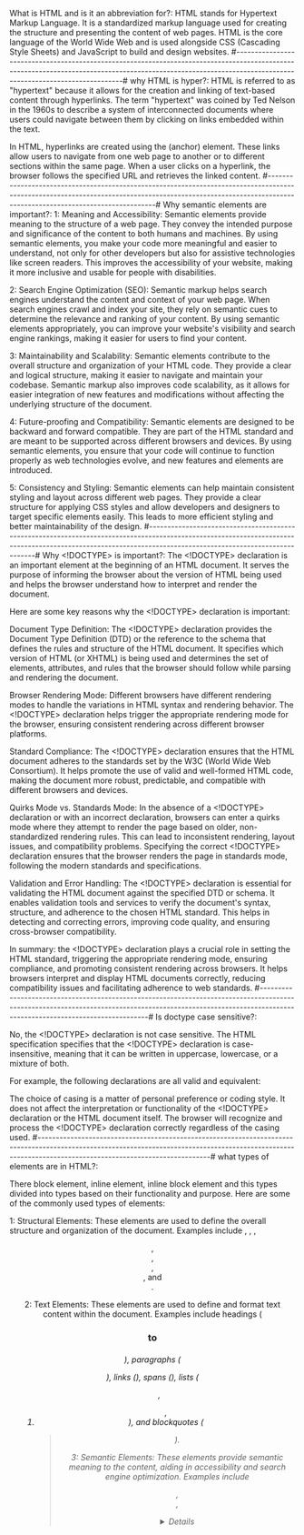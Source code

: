 What is HTML and is it an abbreviation for?:
HTML stands for Hypertext Markup Language. It is a standardized markup language used for creating the structure and presenting the content of web pages.
HTML is the core language of the World Wide Web and is used alongside CSS (Cascading Style Sheets) and JavaScript to build and design websites.
#-----------------------------------------------------------------------------------------------------------------------------------------------------------------------------------------------------------#
why HTML is hyper?:
HTML is referred to as "hypertext" because it allows for the creation and linking of text-based content through hyperlinks. The term "hypertext" was coined by Ted Nelson
in the 1960s to describe a system of interconnected documents where users could navigate between them by clicking on links embedded within the text.

In HTML, hyperlinks are created using the <a> (anchor) element. These links allow users to navigate from one web page to another or to different sections within the same page.
When a user clicks on a hyperlink, the browser follows the specified URL and retrieves the linked content.
#-----------------------------------------------------------------------------------------------------------------------------------------------------------------------------------------------------------#
Why semantic elements are important?:
1: Meaning and Accessibility: Semantic elements provide meaning to the structure of a web page. They convey the intended purpose and significance of the content to both humans and machines.
By using semantic elements, you make your code more meaningful and easier to understand, not only for other developers but also for assistive technologies like screen readers.
This improves the accessibility of your website, making it more inclusive and usable for people with disabilities.

2: Search Engine Optimization (SEO): Semantic markup helps search engines understand the content and context of your web page. When search engines crawl and index your site,
they rely on semantic cues to determine the relevance and ranking of your content. By using semantic elements appropriately,
you can improve your website's visibility and search engine rankings, making it easier for users to find your content.

3: Maintainability and Scalability: Semantic elements contribute to the overall structure and organization of your HTML code. They provide a clear and logical structure,
making it easier to navigate and maintain your codebase. Semantic markup also improves code scalability,
as it allows for easier integration of new features and modifications without affecting the underlying structure of the document.

4: Future-proofing and Compatibility: Semantic elements are designed to be backward and forward compatible. They are part of the HTML standard and are meant to be supported across different browsers and devices.
By using semantic elements, you ensure that your code will continue to function properly as web technologies evolve, and new features and elements are introduced.

5: Consistency and Styling: Semantic elements can help maintain consistent styling and layout across different web pages. They provide a clear structure for applying CSS styles
and allow developers and designers to target specific elements easily. This leads to more efficient styling and better maintainability of the design.
#-----------------------------------------------------------------------------------------------------------------------------------------------------------------------------------------------------------#
Why <!DOCTYPE> is important?:
The <!DOCTYPE> declaration is an important element at the beginning of an HTML document. It serves the purpose of informing the browser about the version of HTML being used and helps the browser understand
how to interpret and render the document.

Here are some key reasons why the <!DOCTYPE> declaration is important:

Document Type Definition: The <!DOCTYPE> declaration provides the Document Type Definition (DTD) or the reference to the schema that defines the rules and structure of the HTML document.
It specifies which version of HTML (or XHTML) is being used and determines the set of elements, attributes, and rules that the browser should follow while parsing and rendering the document.

Browser Rendering Mode: Different browsers have different rendering modes to handle the variations in HTML syntax and rendering behavior.
The <!DOCTYPE> declaration helps trigger the appropriate rendering mode for the browser, ensuring consistent rendering across different browser platforms.

Standard Compliance: The <!DOCTYPE> declaration ensures that the HTML document adheres to the standards set by the W3C (World Wide Web Consortium).
It helps promote the use of valid and well-formed HTML code, making the document more robust, predictable, and compatible with different browsers and devices.

Quirks Mode vs. Standards Mode: In the absence of a <!DOCTYPE> declaration or with an incorrect declaration, browsers can enter a quirks mode where they attempt to render the page based on older,
non-standardized rendering rules. This can lead to inconsistent rendering, layout issues, and compatibility problems.
Specifying the correct <!DOCTYPE> declaration ensures that the browser renders the page in standards mode, following the modern standards and specifications.

Validation and Error Handling: The <!DOCTYPE> declaration is essential for validating the HTML document against the specified DTD or schema.
It enables validation tools and services to verify the document's syntax, structure, and adherence to the chosen HTML standard.
This helps in detecting and correcting errors, improving code quality, and ensuring cross-browser compatibility.

In summary: the <!DOCTYPE> declaration plays a crucial role in setting the HTML standard, triggering the appropriate rendering mode, ensuring compliance,
and promoting consistent rendering across browsers. It helps browsers interpret and display HTML documents correctly, reducing compatibility issues and facilitating adherence to web standards.
#-----------------------------------------------------------------------------------------------------------------------------------------------------------------------------------------------------------#
Is doctype case sensitive?:

No, the <!DOCTYPE> declaration is not case sensitive. The HTML specification specifies that the <!DOCTYPE> declaration is case-insensitive,
meaning that it can be written in uppercase, lowercase, or a mixture of both.

For example, the following declarations are all valid and equivalent:

<!DOCTYPE html>
<!doctype html>
<!DOCTYPE HTML>

The choice of casing is a matter of personal preference or coding style. It does not affect the interpretation or functionality of the <!DOCTYPE> declaration or the HTML document itself.
The browser will recognize and process the <!DOCTYPE> declaration correctly regardless of the casing used.
#-----------------------------------------------------------------------------------------------------------------------------------------------------------------------------------------------------------#
what types of elements are in HTML?:

There block element, inline element, inline block element and this types divided into types based on their functionality and purpose. Here are some of the commonly used types of elements:

1: Structural Elements: These elements are used to define the overall structure and organization of the document. Examples include <html>, <head>, <body>, <header>, <nav>, <main>, <footer>, and <section>.

2: Text Elements: These elements are used to define and format text content within the document. Examples include headings (<h1> to <h6>), paragraphs (<p>), links (<a>), spans (<span>),
lists (<ul>, <ol>, <li>), and blockquotes (<blockquote>).

3: Semantic Elements: These elements provide semantic meaning to the content, aiding in accessibility and search engine optimization. Examples include <article>, <aside>,

<details>, <figcaption>, <figure>, <time>, <mark>, <em>, <strong>, and <cite>.

4: Media Elements: These elements are used to embed and display various types of media content. Examples include images (<img>), videos (<video>), audio (<audio>), and embedded content (<iframe>).

5: Form Elements: These elements are used to create interactive forms for user input and data submission. Examples include text inputs (<input type="text">), checkboxes (<input type="checkbox">),
radio buttons (<input type="radio">), select menus (<select>), text areas (<textarea>), and buttons (<button>).

6: Table Elements: These elements are used to create structured tables. Examples include <table>, <tr> (table row), <th> (table header cell), and <td> (table data cell).

7: Meta Elements: These elements provide metadata and information about the document. Examples include <meta> (for specifying character encoding, viewport settings, etc.),

<title> (document title), and <link> (for external stylesheets or resources).

These are just a few examples of the types of elements in HTML. HTML provides a wide range of elements to structure and present content in various ways,
and developers can also create their own custom elements using modern HTML features like Custom Elements.
#-----------------------------------------------------------------------------------------------------------------------------------------------------------------------------------------------------------#
What is the root of the document?:
The root of an HTML document is the <html> element. It serves as the highest-level container for the entire HTML document and contains all the other elements within it.

The <html> element is typically placed at the beginning of the document and acts as a parent element to the <head> and <body> elements.
It defines the root of the document tree and establishes the basic structure of the HTML document.

Here's an example of the basic structure of an HTML document:

html
Copy code

<!DOCTYPE html>
<html>
..<head>
....<!-- Contains metadata, CSS styles, scripts, etc. -->
..</head>
..<body>
....<!-- Contains the visible content of the web page -->
..</body>
</html>

The <html> element encapsulates the entire document, and its opening and closing tags enclose the <head> and <body> sections. The <head> section contains metadata,
such as the document's title, links to external resources, and scripts. The <body> section contains the visible content of the web page, including text, images, links,
forms, and other elements.

The root <html> element acts as a container that provides the overall structure and context for the document, allowing the browser to properly interpret and render the HTML content.
#-----------------------------------------------------------------------------------------------------------------------------------------------------------------------------------------------------------#
What is the meta-Tag that makes media query work?:
What is the meaning of meta viewport?:
The <meta> tag that enables media queries in CSS is the viewport meta tag. The viewport meta tag provides instructions to the browser on how to control the dimensions and scaling of the viewport,
which affects how the webpage is displayed on different devices.

To enable media queries, you typically include the following viewport meta tag in the <head> section of your HTML document:

html
Copy code

<meta name="viewport" content="width=device-width, initial-scale=1.0">
Let's break down the attributes of the viewport meta tag:

name="viewport": Specifies that this meta tag is related to the viewport settings.
content="width=device-width, initial-scale=1.0": Sets the initial width of the viewport to the device width and establishes an initial zoom level of 1.0.
By including this meta tag, you're informing the browser that the webpage should adapt to the width of the device's screen and prevent automatic zooming or scaling.
This is crucial for responsive web design and using media queries effectively.

With media queries, you can define different CSS styles based on the characteristics of the user's device, such as screen width, height, orientation, and resolution.
By combining media queries with the viewport meta tag, you can create responsive designs that adapt to various screen sizes and optimize the user experience on different devices.

It's worth noting that media queries can be used even without the viewport meta tag, but including it helps ensure that the styles are applied correctly based on the device's viewport dimensions.
#-----------------------------------------------------------------------------------------------------------------------------------------------------------------------------------------------------------#
What is have highest priority (id, class) / id or inline style?:

In CSS, the order of priority from highest to lowest is:

1: Inline styles: Styles defined directly on an HTML element using the style attribute. Inline styles have the highest priority, and their styles will override any other styles applied to the element.

2: ID selectors: Styles applied to an element using its unique id attribute. ID selectors have higher specificity than class selectors and will override class styles.

3: Class selectors: Styles applied to elements using class names. Class selectors have lower specificity than ID selectors and will be overridden by ID styles.

4: Element selectors: Styles applied to specific HTML elements. They have the lowest specificity and will be overridden by ID and class styles.

5: To summarize: inline styles take precedence over ID styles, and ID styles take precedence over class styles. Element selectors have the lowest priority.

However, it's important to note that inline styles should be used sparingly and only when necessary, as they can make the code harder to maintain and override styles
from external stylesheets. It's generally recommended to use external stylesheets and apply styles through classes and IDs for better organization and maintainability of CSS code.
#-----------------------------------------------------------------------------------------------------------------------------------------------------------------------------------------------------------#
Why does HTML5 exist?:
HTML5 was developed to address several key goals and address the evolving needs of the modern web:

1: Improved Semantics: HTML5 introduced new semantic elements that provide more meaningful structure to web content. These elements, such as <header>, <nav>, <section>, <article>, and <footer>,
help developers and search engines better understand the purpose and organization of different parts of a web page.

2: Multimedia Support: HTML5 expanded native support for multimedia elements, including <video> and <audio>, reducing the reliance on third-party plugins like Adobe Flash. This made it easier to embed
and play media content directly within web pages, improving accessibility and reducing compatibility issues.

3: Richer Forms and Input Controls: HTML5 introduced new form input types (<input type="email">, <input type="date">, etc.) and attributes that allow for better user input validation
and provide more intuitive user experiences. This includes features like built-in date pickers, email validation, and input pattern matching.

4: Canvas and Graphics: HTML5 introduced the <canvas> element, which provides a drawing surface for rendering dynamic graphics, animations, and interactive visualizations directly within the web page.
This opened up new possibilities for creating rich graphical experiences without relying on external plugins or technologies.

5: Offline and Storage Capabilities: HTML5 introduced client-side storage options such as local storage and session storage, allowing web applications to store data locally on the user's device.
This enabled the development of offline-capable web applications and improved performance by reducing the need for frequent server requests.

6: Cross-Platform Compatibility: HTML5 aimed to provide a consistent standard for web development across different devices and platforms. It promoted the use of open web technologies
and reduced the reliance on proprietary technologies like Flash, Silverlight, and Java applets, making it easier to develop web applications that work across a wide range of devices and browsers.

7: Mobile-Friendly Design: HTML5 incorporated features and APIs to support the growing trend of mobile web browsing. It introduced responsive design principles, the viewport meta tag,
and media queries, making it easier to create websites that adapt and perform well on different screen sizes and devices.

Overall: HTML5 was developed to enhance the capabilities of HTML, address the shortcomings of older HTML versions, and support the evolving needs of web development, including improved semantics,
multimedia support, rich forms, graphics, offline capabilities, cross-platform compatibility, and mobile-friendly design.
#-----------------------------------------------------------------------------------------------------------------------------------------------------------------------------------------------------------#
Are the HTML tags and elements the same thing?:

No. HTML elements are defined by a starting tag, may contain some content and a closing tag.For example, <h1>Heading 1</h1> is a HTML element
but just <h1> is a starting tag and </h1> is a closing tag.
#-----------------------------------------------------------------------------------------------------------------------------------------------------------------------------------------------------------#

Define multipart form data?

Multi-part form data is a type of encoding that allows files to be sent as a part of a POST request.
It is used when uploading files to a server.

OR:

Multipart form data is one of the values of the enctype attribute. It is used to send the file data to the server-side
for processing. The other valid values of the enctype attribute are text/plain and application/x-www-form-urlencoded.
#-----------------------------------------------------------------------------------------------------------------------------------------------------------------------------------------------------------#

How to optimize the website assets loading?:

To optimize website load time we need to optimize its asset loading and for that:

- CDN hosting: A CDN or content delivery network is geographically distributed servers to help reduce latency.
- File compression: This is a method that helps to reduce the size of an asset to reduce the data transfer
- File concatenation: This reduces the number of HTTP calls
- Minify scripts: This reduces the overall file size of js and CSS files
- Parallel downloads: Hosting assets in multiple subdomains can help to bypass the download limit of 6 assets per domain of all modern browsers. This can be configured but most general users never modify these settings.
- Lazy Loading: Instead of loading all the assets at once, the non-critical assets can be loaded on a need basis.

#-----------------------------------------------------------------------------------------------------------------------------------------------------------------------------------------------------------#

What are the different kinds of Doctype available?:

The three kinds of Doctype which are available:

- Strict Doctype:
- Transitional Doctype:
- Frameset Doctype:

#-----------------------------------------------------------------------------------------------------------------------------------------------------------------------------------------------------------#

Please explain how to indicate the character set being used by a document in HTML?:

The character set is defined in <meta> tag inside <head> element.

<!DOCTYPE html>
<html>
 <head>
   <meta charset="UTF-8">
   ...
   ...
 </head>
 ...
</html>

#-----------------------------------------------------------------------------------------------------------------------------------------------------------------------------------------------------------#

21: In how many ways can we position an HTML element? Or what are the permissible values of the position attribute?:

There are mainly 7 values of position attribute that can be used to position an HTML element:

static: Default value. Here the element is positioned according to the normal flow of the document.
absolute: Here the element is positioned relative to its parent element. The final position is determined by the values of left, right, top, bottom.
fixed: This is similar to absolute except here the elements are positioned relative to the <html> element.
relative: Here the element is positioned according to the normal flow of the document and positioned relative to its original/ normal position.
initial: This resets the property to its default value.
inherit: Here the element inherits or takes the property of its parent.
#-----------------------------------------------------------------------------------------------------------------------------------------------------------------------------------------------------------#
22: In how many ways you can display HTML elements?:

- inline: Using this we can display any block-level element as an inline element. The height and width attribute values of the element will not affect.
- block: using this, we can display any inline element as a block-level element.
- inline-block: This property is similar to inline, except by using the display as inline-block, we can actually format the element using height and width values.
- flex: It displays the container and element as a flexible structure. It follows flexbox property.
- inline-flex: It displays the flex container as an inline element while its content follows the flexbox properties.
- grid: It displays the HTML elements as a grid container.
- none: Using this property we can hide the HTML element.

Below are some of the display types which are rarely used:

1- table
2- inline-table
3- table-cell
4- table-column
5- table-row
6- inline-grid
7- list-item
8- inherit
9- initial
10- table-caption

#-----------------------------------------------------------------------------------------------------------------------------------------------------------------------------------------------------------#

24: How to specify the link in HTML and explain the target attribute?:
HTML provides a hyperlink - <a> tag to specify the links in a webpage. The ‘href’ attribute is used to specify the link and the ‘target’ attribute is used to specify, where do we want to open the linked document. The ‘target’ attribute can have the following values:

1_self: This is a default value. It opens the document in the same window or tab as it was clicked.
2_blank: It opens the document in a new window or tab.
3_parent: This value is used when the HTML page containing the link is nested within frames. It tells the browser to open the linked page in the immediate parent frame of the current frame.
4_top: This value is similar to \_parent, but it instructs the browser to open the linked page in the full, top-level browsing context, removing all frames if necessary.
#-----------------------------------------------------------------------------------------------------------------------------------------------------------------------------------------------------------#
26: Difference between link tag <link> and anchor tag <a>?
The anchor tag <a> is used to create a hyperlink to another webpage or to a certain part of the webpage
and these links are clickable, whereas, link tag <link> defines a link between a document and an external resource and these are not clickable.
#-----------------------------------------------------------------------------------------------------------------------------------------------------------------------------------------------------------#
31: What are some of the advantages of HTML5 over its previous versions?:
Some advantages of HTML5 are:

- It has Multimedia Support.
- It has the capabilities to store offline data using SQL databases and application cache.
- Javascript can be run in the background.
- HTML5 also allows users to draw various shapes like rectangles, circles, triangles, etc.
- Included new Semantic tags and form control tags.

#-----------------------------------------------------------------------------------------------------------------------------------------------------------------------------------------------------------#
32: What are the new form elements which are introduced in HTML5?:
Some of the new form elements which are introduced in HTML5 are:

- color
- date
- datetime
- datetime-local
- email
- month
- number
- range
- search
- tel
- time
- url
- week

#-----------------------------------------------------------------------------------------------------------------------------------------------------------------------------------------------------------# 34. What is the difference between <figure> tag and <img> tag?:

The <figure> tag specifies the self-contained content, like diagrams, images, code snippets, etc., <figure> tag is used to semantically organize the contents of an image like image, image caption, etc.,
whereas the <img> tag is used to embed the picture in the HTML5 document.
#-----------------------------------------------------------------------------------------------------------------------------------------------------------------------------------------------------------# 35. How to specify the metadata in HTML5?:
To specify we can use <meta> tag which is a void tag,i.e., it does not have a closing tag.
Some of the attributes used with meta tags are name, content, http-equiv, etc. The below image tells how to specify the metadata.

<html>
=> <head>
=> <meta charset="UTF-8">
=> <meta name="description" content="Free Web tutorials">
=> <meta name="keywords" content="HTML,CSS,XML,JavaScript">
=> <meta name="author" content="John Doe">
=> <meta name="viewport" content="width=device-width, initial-scale=1.0">
=> <meta http-equiv="refresh" content="10">
=> <meta http-equiv="cookie" content="key1=value1; key2=value2">
=> </head>
=> <body>
=> ...
=> ...
=> </body>
</html>

- using meta tag we can define the keywords, description, author, and other metadata.
  which can used by the search engines while indexing the webpage for searching.

- using refresh and cookie value of the attribute http-equiv in meta tah will store the data
  in cookie and will refresh the page in the 10 second as specified in the content value

#-----------------------------------------------------------------------------------------------------------------------------------------------------------------------------------------------------------# 36. Is the <datalist> tag and <select> tag same?:
No. The <datalist> tag and <select> tag are different.
In the case of <select> tag a user will have to choose from a list of options, whereas
<datalist> when used along with the <input> tag provides a suggestion that the user selects
one of the options given or can enter some entirely different value.
#-----------------------------------------------------------------------------------------------------------------------------------------------------------------------------------------------------------# 37. Define Image Map?:
Image Map lets a developer map/link different parts of images with the different web pages.
It can be achieved by the <map> tag in HTML5, using which we can link images with clickable areas.

Example:
<img src=”image_url” , usemap=”#workspace” />
<map  name=”workspace”>
=> <area shape=”rect” coords=”34, 44, 270, 350” , href=”xyz.html” />
=> <area shape=”rect” coords=”10, 120, 250, 360” , href=”xyz.html” />
</map>
#-----------------------------------------------------------------------------------------------------------------------------------------------------------------------------------------------------------# 40. What is the difference between <meter> tag and <progress> tag?:
<progress> tag should be used when we want to show the completion progress of a task,
whereas if we just want a scalar measurement within a known range or fraction value. Also,
we can specify multiple extra attributes for <meter> tags like ‘form’, ‘low’, ‘high’, ‘min’, etc.
#-----------------------------------------------------------------------------------------------------------------------------------------------------------------------------------------------------------# 41. Is drag and drop possible using HTML5 and how?:
Yes, in HTML5 we can drag and drop an element. This can be achieved using the drag and drop-related
events to be used with the element which we want to drag and drop.
#-----------------------------------------------------------------------------------------------------------------------------------------------------------------------------------------------------------# 42. Difference between SVG and Canvas HTML5 element?:
SVG:
-SVG is a vector based i.e., composed of shapes.
-SVG works better with a larger surface.
-SVG can be modified using CSS and scripts.
-SVG is highly scalable. So we can print at high quality with high resolution.

Canvas:

- It is Raster based i.e., composed of pixels.
- Canvas works better with a smaller surface.
- Canvas can only be modified using scripts.
- It is less scalable.

#-----------------------------------------------------------------------------------------------------------------------------------------------------------------------------------------------------------# 44. What are the significant goals of the HTML5 specification?:
These were the target area of the HTML5 specs:

- Introduction of new element tags to better structure the web page such as <header> tag.
- Forming a standard in cross-browser behavior and support for different devices and platforms
- Backward compatible with the older version HTML web pages
- Introduction of basic interactive elements without the dependency of plugins such as <video> tag instead of the flash plugin.

#-----------------------------------------------------------------------------------------------------------------------------------------------------------------------------------------------------------# 45. Explain the concept of web storage in HTML5.:
This web storage helps in storing some of the static data in the local storage of the browser so that we do not need to fetch it from the server every time we need it. There is a size limit based on different browsers. This helps in decreasing the load time and a smooth user experience. There are two types of web storage that are used to store data locally in HTML5:

Local Storage: This helps in storing data that will be retained even though the user reopens the browser. It is stored for each webapp on different browsers.
Session Storage: This is used for one session only. After the user closes the browser this gets deleted.
#-----------------------------------------------------------------------------------------------------------------------------------------------------------------------------------------------------------# 46. What is Microdata in HTML5?:
It is used to help extract data for site crawlers and search engines. It is basically a group of name-value pairs. The groups are called items, and each name-value pair is a property. Most of the search engines like Google, Microsoft, Yandex, etc follow schema.org vocabulary to extract this microdata.

<div itemscope itemtype="http://schema.org/SoftwareApplication">
 <span itemprop="name">Interviewbit Games</span> -
 REQUIRES <span itemprop="operatingSystem">ANDROID</span><br>
 <link itemprop="applicationCategory" href="http://schema.org/GameApplication"/>
 <div itemprop="aggregateRating" itemscope itemtype="http://schema.org/AggregateRating">
RATING:
<span itemprop="ratingValue">4.6</span> (
<span itemprop="ratingCount">8864</span> ratings )
 </div>
 <div itemprop="offers" itemscope itemtype="http://schema.org/Offer">
Price: Rs.<span itemprop="price">1.00</span>
<meta itemprop="priceCurrency" content="INR" />
 </div>
</div>
itemid:  The unique, global identifier of an item.
itemprop:  Used to add properties to an item.
itemref:  Provides a list of element ids with additional properties.
itemscope:  It defines the scope of the itemtype associated with it.
itemtype:  Specifies the URL of the vocabulary that will be used to define itemprop.

The above example will be parsed by Google as:
<img src="https://s3.ap-south-1.amazonaws.com/myinterviewtrainer-domestic/public_assets/assets/000/000/567/original/Microdata_in_HTML5.png?1625056809">
#-----------------------------------------------------------------------------------------------------------------------------------------------------------------------------------------------------------#
47: Which tag is used for representing the result of a calculation? Explain its attributes.:
The <output> tag is used for representing the result of a calculation. It has the following attributes:

for - It defines the relationship between the elements used in calculation and result.
form - This is used to define the form the output element belongs to.
name - The name of the output element.

<form oninput = "result.value=parseInt(n1.value)+parseInt(n2.value)">
     <input type = "number" name = "n1" value = "1" /> +
     <input type = "number" name = "n2" value = "2" /><br />
     The output is: <output name = "result"></output>
</form>
The above example looks like
<img src="https://s3.ap-south-1.amazonaws.com/myinterviewtrainer-domestic/public_assets/assets/000/000/568/original/html-output-tag.png?1625057113">
#-----------------------------------------------------------------------------------------------------------------------------------------------------------------------------------------------------------#
51: What are the New tags in Media Elements in HTML5?:
<audio>: Used for sounds, audio streams, or music, embed audio content without any additional plug-in.
<video>: Used for video streams, embed video content etc.
<source>: Used for multiple media resources in media elements, such as audio, video, etc.
<embed>: Used for an external application or embedded content.
<track>: Used for subtitles in the media elements such as video or audio.
#-----------------------------------------------------------------------------------------------------------------------------------------------------------------------------------------------------------#
52: Why do you think the addition of drag-and-drop functionality in HTML5 is important? How will you make an image draggable in HTML5?:
The drag and drop functionality is a very intuitive way to select local files.
This is similar to what most of the OS have copy functionality thus making it very easy for the user
to comprehend. Before the native drag and drop API,
this was achievable by writing complex Javascript programming or external frameworks like jQuery.
To enable this functionality there is a draggable attribute in the <img> tag
and need to set ondrop and ondragover attribute to an eventhandler available in scripts.
Example:
<!DOCTYPE HTML>
<html>
 <head>
   <script>
     function allowDrop(ev) {
       ev.preventDefault();
     }
     function drop(ev) {
       ...
     }
   </script>
 </head>
 <body>
   ...
   <div id="div1" ondrop="drop(event)" ondragover="allowDrop(event)" style="border: 1px solid #aaaaaa; width:350px; height: 70px;"></div>
   <br>
   <img id="drag1" src="img_logo.gif" draggable="true" width="336" height="69">
    ...
 </body>
</html>
#-----------------------------------------------------------------------------------------------------------------------------------------------------------------------------------------------------------#
53: Why do we need the MathML element in HTML5?:
MathML stands for Mathematical Markup Language. It is used for displaying mathematical expressions
on web pages. For this <math> tag is used.
Search for example of MathML in HTML5:
#-----------------------------------------------------------------------------------------------------------------------------------------------------------------------------------------------------------#
54: What are the server-sent events in HTML5?:
The events pushed from the webserver to the browsers are called server-sent events.
DOM elements can be continuously updated using these events. This has a major advantage
over straight-up polling. In polling, there is a lot of overhead since every time it is establishing
an HTTP connection and tearing it down whereas, in server-sent events,
there is one long-lived HTTP connection. To use a server-sent event, <eventsource> element is used.
The src attribute of this element specifies the URL from which sends a data stream having the events.
Example:
<eventsource src = "/cgi-bin/myfile.cgi" />
#-----------------------------------------------------------------------------------------------------------------------------------------------------------------------------------------------------------#
55: What are Web Workers?""
These are added to bring parallelism and async capability. It runs in the background to do the computationally expensive tasks without yielding to make the page responsive. It is achieved by starting a separate thread for such tasks. These are not meant to perform UI operations. There are three types of web workers:

Dedicated Workers - These are workers that are utilized by a single script.
Shared Workers -These are workers that are utilized by multiple scripts running in different windows, IFrames, etc.
Service Workers - These act as proxy servers between web applications, the browser, and the network. Mostly used for push notifications and sync APIs.

Example:

<p>Count numbers: <output id="result"></output></p>
<button onclick="startWorker()">Start Worker</button>
<button onclick="stopWorker()">Stop Worker</button>
<script>
var w;
function startWorker() {
 if(typeof(Worker) !== "undefined") {
if(typeof(w) == "undefined") {
  w = new Worker("demo_workers.js");
}
w.onmessage = function(event) {
  document.getElementById("result").innerHTML = event.data;
};
 }
}
function stopWorker() {
 w.terminate();
 w = undefined;
}
</script>
<img src="https://s3.ap-south-1.amazonaws.com/myinterviewtrainer-domestic/public_assets/assets/000/000/593/original/Artboard_2_2x.png?1625066337">
#-----------------------------------------------------------------------------------------------------------------------------------------------------------------------------------------------------------#
56: What is the usage of a novalidate attribute for the form tag that is introduced in HTML5?:
Its value is a boolean type that indicates whether or not the data being submitted
by the form will be validated beforehand. By making this false,
forms can be submitted without validation which helps users to resume later also.

<form action = "" method = "get" novalidate>
      Name:<br><input type="name" name="sname"><br>
    Doubt:<br><input type="number" name="doubt"><br>
      <input type="submit" value="Submit">
</form>
#-----------------------------------------------------------------------------------------------------------------------------------------------------------------------------------------------------------#
57: What are raster images and vector images?:
Raster Images: The raster image is defined by the arrangement of pixels in a grid with exactly what color the pixel should be. Few raster file formats include PNG(.png), JPEG(.jpg), etc.
Vector Images: The vector image is defined using algorithms with shape and path definitions that can be used to render the image on-screen written in a similar markup fashion. The file extension is .svg
#-----------------------------------------------------------------------------------------------------------------------------------------------------------------------------------------------------------#
58: How to support SVG in old browsers?:
To support old browsers instead of defining the resource of svg in src attribute of <img> tag, it should be defined in srcset attribute and in src the fallback png file should be defined.
Example:
<img src="circle.png" alt="circle" srcset="circle.svg">
#-----------------------------------------------------------------------------------------------------------------------------------------------------------------------------------------------------------#
59: What are different approaches to make an image responsive?:
Art direction: Using <picture> element the landscape image fully shown in desktop layout can be zoomed in with the main subject in focus for a portrait layout.
<picture>
 <source media="(min-width: 650px)" srcset="img_cup.jpg">
 <img src="img_marsh.jpg" style="width:auto;">
</picture>
Bigger Screen (>650px)
<img src="https://s3.ap-south-1.amazonaws.com/myinterviewtrainer-domestic/public_assets/assets/000/000/579/original/Bigger_Screen_%28650px%29.png?1625061653">
For any other screen:
<img src="https://s3.ap-south-1.amazonaws.com/myinterviewtrainer-domestic/public_assets/assets/000/000/580/original/For_any_other_screen.png?1625061654">

Resolution switching: Instead of zoom and crop the images can be scaled accordingly using vector graphics. Also, this can be further optimized to serve different pixel density screens as well.
For example SVG:

<svg width="100" height="100">
 <circle cx="50" cy="50" r="40"
 stroke="green" stroke-width="4" fill="yellow" />
</svg>
<img src="https://s3.ap-south-1.amazonaws.com/myinterviewtrainer-domestic/public_assets/assets/000/000/581/original/Resolution_switching.png?1625061751">
#-----------------------------------------------------------------------------------------------------------------------------------------------------------------------------------------------------------#
60: What is a manifest file in HTML5?:
The manifest file is used to list down resources that can be cached.
Browsers use this information to make the web page load faster than the first time.
   are 3 sections in the manifest file

CACHE Manifest - Files needs to be cached
Network - File never to be cached, always need a network connection.
Fallback - Fallback files in case a page is inaccessible

CACHE MANIFEST:
2012-06-16 v1.0.0
/style.css
/logo.gif
/main.js
NETWORK:
login.php
FALLBACK:
/html/ /offline.html

<!DOCTYPE HTML>
<html manifest="tutorial.appcache">
...
...
</html>
#-----------------------------------------------------------------------------------------------------------------------------------------------------------------------------------------------------------#
61: What is the Geolocation API in HTML5?:
Geolocation API is used to share the physical location of the client with websites.
This helps in serving locale-based content and a unique experience to the user,
based on their location. This works with a new property of the global navigator object
and most of the modern browsers support this.
Example:
var geolocation = navigator.geolocation;
#-----------------------------------------------------------------------------------------------------------------------------------------------------------------------------------------------------------#
62: Write HTML5 code to demonstrate the use of Geolocation API:
<!DOCTYPE html>
<html>
  <body>
     <p>Click "try it" button to get your coordinates.</p>
     <button onclick="getLocation()">Try It</button>
     <p id="demo"></p>
     <script>
        var x = document.getElementById("demo");

        function getLocation() {
          if (navigator.geolocation) {
            navigator.geolocation.getCurrentPosition(showPosition);
          } else {
            x.innerHTML = "Geolocation functionality is not supported by this browser.";
          }
        }

        function showPosition(position) {
          x.innerHTML = "Latitude: " + position.coords.latitude +
          "<br>Longitude: " + position.coords.longitude;
        }
     </script>

  </body>
</html>

The above example asks for user permission for accessing the location data via geolocation API
and after clicking the button the coordinates of the physical location of the client get displayed.
<img src="https://s3.ap-south-1.amazonaws.com/myinterviewtrainer-domestic/public_assets/assets/000/000/582/original/Geolocation_API.png?1625061752">
#-----------------------------------------------------------------------------------------------------------------------------------------------------------------------------------------------------------#
63: Explain Web Components and it’s usage:
These are used to create reusable custom elements which are very difficult in traditional HTML. It consists of three technologies:

Custom elements: These are JavaScript APIs that help in defining custom elements and their behavior.
Shadow DOM - These are JavaScript APIs that attach an encapsulated shadow DOM tree
to an element to keep the element’s features private and unaffected by other parts.
